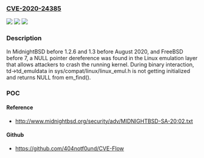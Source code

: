 ### [CVE-2020-24385](https://cve.mitre.org/cgi-bin/cvename.cgi?name=CVE-2020-24385)
![](https://img.shields.io/static/v1?label=Product&message=n%2Fa&color=blue)
![](https://img.shields.io/static/v1?label=Version&message=n%2Fa&color=blue)
![](https://img.shields.io/static/v1?label=Vulnerability&message=n%2Fa&color=brighgreen)

### Description

In MidnightBSD before 1.2.6 and 1.3 before August 2020, and FreeBSD before 7, a NULL pointer dereference was found in the Linux emulation layer that allows attackers to crash the running kernel. During binary interaction, td->td_emuldata in sys/compat/linux/linux_emul.h is not getting initialized and returns NULL from em_find().

### POC

#### Reference
- http://www.midnightbsd.org/security/adv/MIDNIGHTBSD-SA-20:02.txt

#### Github
- https://github.com/404notf0und/CVE-Flow

